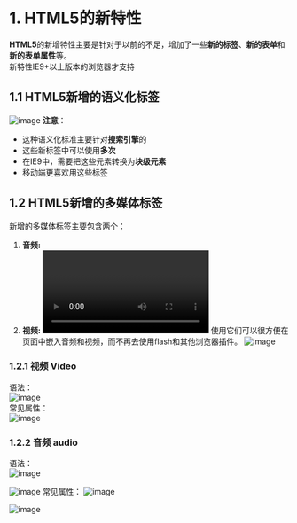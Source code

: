 # 1. HTML5的新特性
**HTML5**的新增特性主要是针对于以前的不足，增加了一些**新的标签**、**新的表单**和**新的表单属性**等。  
新特性IE9+以上版本的浏览器才支持

## 1.1 HTML5新增的语义化标签
![image](https://github.com/Happy-jianghui/Frontend-Learning/assets/98568967/d4c0ac88-247a-4b26-b5bc-429e51405209)
**注意**：
 - 这种语义化标准主要针对**搜索引擎**的
 - 这些新标签中可以使用**多次**
 - 在IE9中，需要把这些元素转换为**块级元素**
 - 移动端更喜欢用这些标签

## 1.2 HTML5新增的多媒体标签
新增的多媒体标签主要包含两个：  
 1. **音频: <audio>**
 2. **视频: <video>**
使用它们可以很方便在页面中嵌入音频和视频，而不再去使用flash和其他浏览器插件。
![image](https://github.com/Happy-jianghui/Frontend-Learning/assets/98568967/e209bf55-6b6d-40eb-868f-aa396418a727)

### 1.2.1 视频 Video
语法：  
![image](https://github.com/Happy-jianghui/Frontend-Learning/assets/98568967/39cbc541-c9f4-4ee2-a7fc-6d1f0b0c2cba)  
常见属性：  
![image](https://github.com/Happy-jianghui/Frontend-Learning/assets/98568967/bdab002c-c86d-49a8-9509-855b7606d64a)

### 1.2.2 音频 audio
语法：  
![image](https://github.com/Happy-jianghui/Frontend-Learning/assets/98568967/25b069ba-5d20-43e0-bd5c-1473a01f82b7)

![image](https://github.com/Happy-jianghui/Frontend-Learning/assets/98568967/1a832bb3-7753-4ab2-9f93-0a03b827d752)
常见属性：
![image](https://github.com/Happy-jianghui/Frontend-Learning/assets/98568967/ec67af78-ccbd-4852-ba9b-eacfadfc0967)

![image](https://github.com/Happy-jianghui/Frontend-Learning/assets/98568967/da142b1f-09cb-4d8f-a95b-cf792fbc9a6a)
